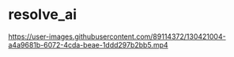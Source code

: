 # resolve_ai
https://user-images.githubusercontent.com/89114372/130421004-a4a9681b-6072-4cda-beae-1ddd297b2bb5.mp4
